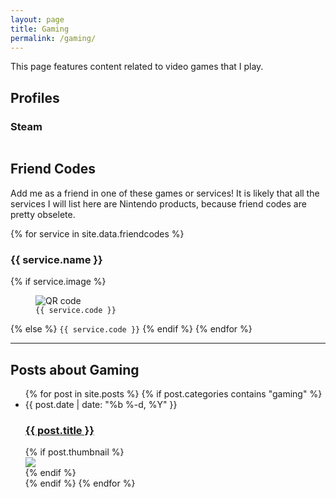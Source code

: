 ```yaml
---
layout: page
title: Gaming
permalink: /gaming/
---
```


This page features content related to video games that I play.

## Profiles

### Steam
<a href="http://steamcommunity.com/id/ThePasture">
    <img src="https://steamsignature.com/profile/default/76561198054959613.png" alt="">
</a>

## Friend Codes

Add me as a friend in one of these games or services! It is likely that all the services I will list here are Nintendo products, because friend codes are pretty obselete.

{% for service in site.data.friendcodes %}
<h3>{{ service.name }}</h3>
{% if service.image %}
<figure class="qr center-horizontal">
    <img src="{{ service.image }}" alt="QR code" >
    <figcaption><code>{{ service.code }}</code></figcaption>
</figure>
{% else %}
<code>{{ service.code }}</code>
{% endif %}
{% endfor %}

---

## Posts about Gaming

<ul class="post-list w3-ul w3-card-4">
{% for post in site.posts %}
{% if post.categories contains "gaming" %}
<li class="w3-bar">
    <div class="w3-bar-item">
        <span class="post-meta">{{ post.date | date: "%b %-d, %Y" }}</span>
    </div>
    <div class="w3-bar-item">
        <h3 class="post-link">
            <a href="{{ post.url | prepend: site.baseurl }}">{{ post.title }}</a>
        </h3>
    </div>
    {% if post.thumbnail %}
    <div class="w3-bar-item">
        <img src="{{ post.thumbnail }}" class="thumbnail">
    </div>
    {% endif %}
</li>
{% endif %}
{% endfor %}
</ul>

